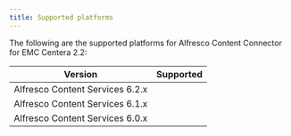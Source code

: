 ```yaml
---
title: Supported platforms
---
```


The following are the supported platforms for Alfresco Content Connector for EMC Centera 2.2:

| Version | Supported |
| ------- | --------- |
| Alfresco Content Services 6.2.x | |
| Alfresco Content Services 6.1.x | |
| Alfresco Content Services 6.0.x | |
